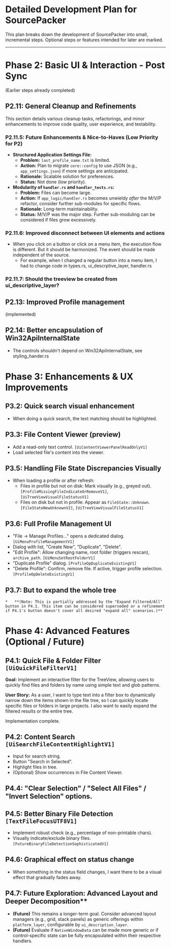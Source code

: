 # Detailed Development Plan for SourcePacker

This plan breaks down the development of SourcePacker into small, incremental steps. Optional steps or features intended for later are marked.

---

# Phase 2: Basic UI & Interaction - Post Sync

(Earlier steps already completed)

## P2.11: General Cleanup and Refinements

This section details various cleanup tasks, refactorings, and minor enhancements to improve code quality, user experience, and testability.

### P2.11.5: Future Enhancements & Nice-to-Haves (Low Priority for P2)
*   **Structured Application Settings File:**
    *   **Problem:** `last_profile_name.txt` is limited.
    *   **Action:** Plan to migrate `core::config` to use JSON (e.g., `app_settings.json`) if more settings are anticipated.
    *   **Rationale:** Scalable solution for preferences.
    *   **Status:** Not done (low priority).
*   **Modularity of `handler.rs` and `handler_tests.rs`:**
    *   **Problem:** Files can become large.
    *   **Action:** If `app_logic/handler.rs` becomes unwieldy *after* the M/V/P refactor, consider further sub-modules for specific flows.
    *   **Rationale:** Long-term maintainability.
    *   **Status:** M/V/P was the major step. Further sub-moduling can be considered if files grow excessively.

### P2.11.6: Improved disconnect between UI elements and actions
*   When you click on a button or click on a menu item, the execution flow is different. But it should be harmonized. The event should be made independent of the source.
    * For example, when I changed a regular button into a menu item, I had to change code in types.rs, ui_descrptive_layer, handler.rs

### P2.11.7: Should the treeview be created from ui_descriptive_layer?

## P2.13: Improved Profile management
(implemented)

## P2.14: Better encapsulation of Win32ApiInternalState
*   The controls shouldn't depend on Win32ApiInternalState, see styling_hander.rs

# Phase 3: Enhancements & UX Improvements

## P3.2: Quick search visual enhancement
*   When doing a quick search, the text matching should be highlighted.

## P3.3: File Content Viewer (preview)
*   Add a read-only text control. `[UiContentViewerPanelReadOnlyV1]`
*   Load selected file's content into the viewer.

## P3.5: Handling File State Discrepancies Visually
*   When loading a profile or after refresh:
    *   Files in profile but not on disk: Mark visually (e.g., greyed out). `[ProfileMissingFileIndicateOrRemoveV1]`, `[UiTreeViewVisualFileStatusV1]`
    *   Files on disk but not in profile: Appear as `FileState::Unknown`. `[FileStateNewUnknownV2]`, `[UiTreeViewVisualFileStatusV1]`

## P3.6: Full Profile Management UI
*   "File -> Manage Profiles..." opens a dedicated dialog. `[UiMenuProfileManagementV1]`
*   Dialog with list, "Create New", "Duplicate", "Delete".
*   "Edit Profile": Allow changing name, root folder (triggers rescan), `archive_path`. `[UiMenuSetRootFolderV1]`
*   "Duplicate Profile" dialog. `[ProfileOpDuplicateExistingV1]`
*   "Delete Profile": Confirm, remove file. If active, trigger profile selection. `[ProfileOpDeleteExistingV1]`

## P3.7: But to expand the whole tree
    *   **(Note: This is partially addressed by the "Expand Filtered/All" button in P4.1. This item can be considered superseded or a refinement if P4.1's button doesn't cover all desired "expand all" scenarios.)**

# Phase 4: Advanced Features (Optional / Future)

## P4.1: Quick File & Folder Filter `[UiQuickFileFilterV1]`

**Goal:** Implement an interactive filter for the TreeView, allowing users to quickly find files and folders by name using simple text and glob patterns.

**User Story:** As a user, I want to type text into a filter box to dynamically narrow down the items shown in the file tree, so I can quickly locate specific files or folders in large projects. I also want to easily expand the filtered results or the entire tree.

Implementation complete.

## P4.2: Content Search `[UiSearchFileContentHighlightV1]`
*   Input for search string.
*   Button "Search in Selected".
*   Highlight files in tree.
*   (Optional) Show occurrences in File Content Viewer.

## P4.4: "Clear Selection" / "Select All Files" / "Invert Selection" options.

## P4.5: Better Binary File Detection `[TextFileFocusUTF8V1]`
*   Implement robust check (e.g., percentage of non-printable chars).
*   Visually indicate/exclude binary files. `[FutureBinaryFileDetectionSophisticatedV1]`

## P4.6: Graphical effect on status change
*   When something in the status field changes, I want there to be a visual effect that gradually fades away.

## P4.7: Future Exploration: Advanced Layout and Deeper Decomposition**
*   **(Future)** This remains a longer-term goal. Consider advanced layout managers (e.g., grid, stack panels) as generic offerings within `platform_layer`, configurable by `ui_description_layer`.
*   **(Future)** Evaluate if `NativeWindowData` can be made more generic or if control-specific state can be fully encapsulated within their respective handlers.
